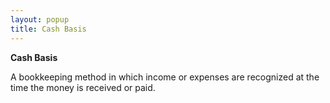 ```yaml
---
layout: popup
title: Cash Basis
---
```



**Cash Basis**


A bookkeeping method in which income or expenses are recognized at the  time the money is received or paid.
